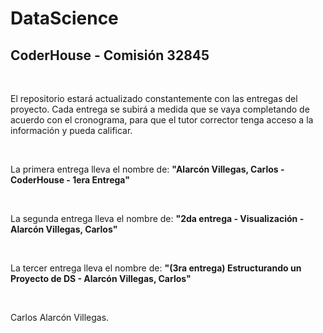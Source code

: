 # DataScience
## CoderHouse - Comisión 32845

<br>

El repositorio estará actualizado constantemente con las entregas del proyecto.
Cada entrega se subirá a medida que se vaya completando de acuerdo con el cronograma, para que el tutor corrector tenga acceso a la información y pueda calificar. 

<br>

La primera entrega lleva el nombre de: **"Alarcón Villegas, Carlos - CoderHouse - 1era Entrega"**

<br>

La segunda entrega lleva el nombre de: **"2da entrega - Visualización - Alarcón Villegas, Carlos"**

<br>

La tercer entrega lleva el nombre de: **"(3ra entrega) Estructurando un Proyecto de DS - Alarcón Villegas, Carlos"**

<br>

Carlos Alarcón Villegas. 

